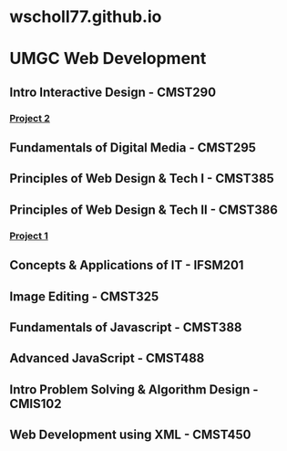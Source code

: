 # wscholl77.github.io
# UMGC Web Development
## Intro Interactive Design - CMST290  
### [Project 2](https://wscholl77.github.io/Project2a/project2JSstep10.html)
## Fundamentals of Digital Media - CMST295  
## Principles of Web Design & Tech I - CMST385  
## Principles of Web Design & Tech II - CMST386  
### [Project 1](https://wscholl77.github.io/Project1/index.html)
## Concepts & Applications of IT - IFSM201  
## Image Editing - CMST325  
## Fundamentals of Javascript - CMST388  
## Advanced JavaScript - CMST488  
## Intro Problem Solving & Algorithm Design - CMIS102  
## Web Development using XML - CMST450  
